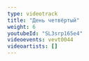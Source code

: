 ```yaml
---
type: videotrack
title: "День четвёртый"
weight: 6
youtubeId: "SL3srp165e4"
videoevents: vevt0044
videoartists: []
---
```


